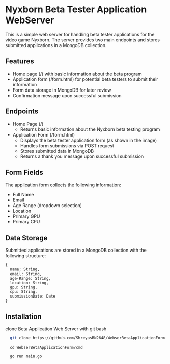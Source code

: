 # Nyxborn Beta Tester Application WebServer

This is a simple web server for handling beta tester applications for the video game Nyxborn. The server provides two main endpoints and stores submitted applications in a MongoDB collection.


## Features

- Home page (/) with basic information about the beta program
- Application form (/form.html) for potential beta testers to submit their information
- Form data storage in MongoDB for later review
- Confirmation message upon successful submission


## Endpoints

- Home Page (/)
    - Returns basic information about the Nyxborn beta testing program
- Application Form (/form.html)
    - Displays the beta tester application form (as shown in the image)
    - Handles form submissions via POST request
    - Stores submitted data in MongoDB
    - Returns a thank you message upon successful submission

## Form Fields

The application form collects the following information:

- Full Name 
- Email
- Age Range (dropdown selection)
- Location
- Primary GPU
- Primary CPU

## Data Storage

Submitted applications are stored in a MongoDB collection with the following structure:

```
{
  name: String,
  email: String,
  age-Range: String,
  location: String,
  gpu: String,
  cpu: String,
  submissionDate: Date
}
```


## Installation

clone Beta Application Web Server with git bash

```bash
  git clone https://github.com/ShreyasBN2648/WebserBetaApplicationForm.git
```
```
  cd WebserBetaApplicationForm/cmd
```
```
  go run main.go
```
    